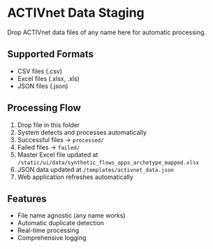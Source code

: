 # ACTIVnet Data Staging

Drop ACTIVnet data files of any name here for automatic processing.

## Supported Formats
- CSV files (.csv)
- Excel files (.xlsx, .xls)
- JSON files (.json)

## Processing Flow
1. Drop file in this folder
2. System detects and processes automatically
3. Successful files -> `processed/`
4. Failed files -> `failed/`
5. Master Excel file updated at `/static/ui/data/synthetic_flows_apps_archetype_mapped.xlsx`
6. JSON data updated at `/templates/activnet_data.json`
7. Web application refreshes automatically

## Features
- File name agnostic (any name works)
- Automatic duplicate detection
- Real-time processing
- Comprehensive logging
